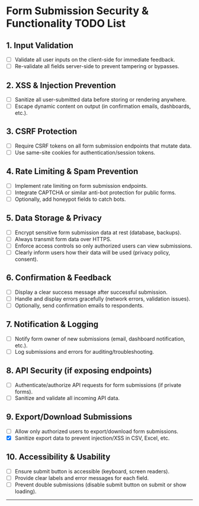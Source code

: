 # Form Submission Security & Functionality TODO List

## 1. Input Validation
- [ ] Validate all user inputs on the client-side for immediate feedback.
- [ ] Re-validate all fields server-side to prevent tampering or bypasses.

## 2. XSS & Injection Prevention
- [ ] Sanitize all user-submitted data before storing or rendering anywhere.
- [ ] Escape dynamic content on output (in confirmation emails, dashboards, etc.).

## 3. CSRF Protection
- [ ] Require CSRF tokens on all form submission endpoints that mutate data.
- [ ] Use same-site cookies for authentication/session tokens.

## 4. Rate Limiting & Spam Prevention
- [ ] Implement rate limiting on form submission endpoints.
- [ ] Integrate CAPTCHA or similar anti-bot protection for public forms.
- [ ] Optionally, add honeypot fields to catch bots.

## 5. Data Storage & Privacy
- [ ] Encrypt sensitive form submission data at rest (database, backups).
- [ ] Always transmit form data over HTTPS.
- [ ] Enforce access controls so only authorized users can view submissions.
- [ ] Clearly inform users how their data will be used (privacy policy, consent).

## 6. Confirmation & Feedback
- [ ] Display a clear success message after successful submission.
- [ ] Handle and display errors gracefully (network errors, validation issues).
- [ ] Optionally, send confirmation emails to respondents.

## 7. Notification & Logging
- [ ] Notify form owner of new submissions (email, dashboard notification, etc.).
- [ ] Log submissions and errors for auditing/troubleshooting.

## 8. API Security (if exposing endpoints)
- [ ] Authenticate/authorize API requests for form submissions (if private forms).
- [ ] Sanitize and validate all incoming API data.

## 9. Export/Download Submissions
- [ ] Allow only authorized users to export/download form submissions.
- [x] Sanitize export data to prevent injection/XSS in CSV, Excel, etc.

## 10. Accessibility & Usability
- [ ] Ensure submit button is accessible (keyboard, screen readers).
- [ ] Provide clear labels and error messages for each field.
- [ ] Prevent double submissions (disable submit button on submit or show loading).

---